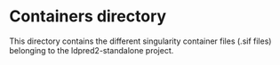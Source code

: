 # Containers directory

This directory contains the different singularity container files (.sif files) belonging to the ldpred2-standalone project.
